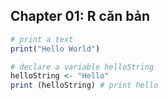 ## Chapter 01: R căn bản

```R
# print a text
print("Hello World")
```

```R
# declare a variable helloString
helloString <- "Hello" 
print (helloString) # print hello
```
